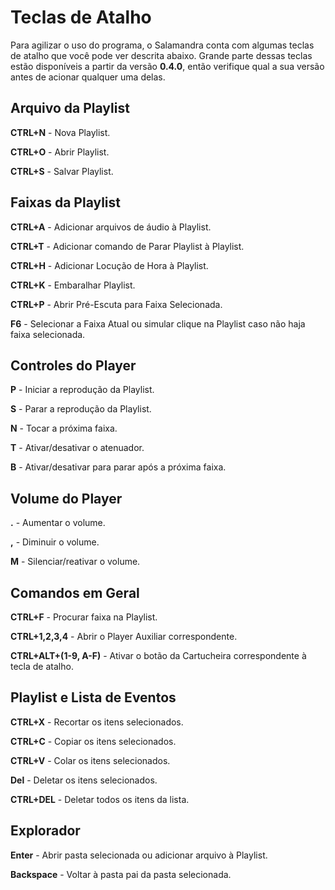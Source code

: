 # Teclas de Atalho

Para agilizar o uso do programa, o Salamandra conta com algumas teclas de atalho que você pode ver descrita abaixo. Grande parte dessas teclas estão disponíveis a partir da versão **0.4.0**, então verifique qual a sua versão antes de acionar qualquer uma delas.

## Arquivo da Playlist

**CTRL+N** - Nova Playlist.

**CTRL+O** - Abrir Playlist.

**CTRL+S** - Salvar Playlist.

## Faixas da Playlist

**CTRL+A** - Adicionar arquivos de áudio à Playlist.

**CTRL+T** - Adicionar comando de Parar Playlist à Playlist.

**CTRL+H** - Adicionar Locução de Hora à Playlist.

**CTRL+K** - Embaralhar Playlist.

**CTRL+P** - Abrir Pré-Escuta para Faixa Selecionada.

**F6** - Selecionar a Faixa Atual ou simular clique na Playlist caso não haja faixa selecionada.

## Controles do Player

**P** - Iniciar a reprodução da Playlist.

**S** - Parar a reprodução da Playlist.

**N** - Tocar a próxima faixa.

**T** - Ativar/desativar o atenuador.

**B** - Ativar/desativar para parar após a próxima faixa.

## Volume do Player

**.** - Aumentar o volume.

**,** - Diminuir o volume.

**M** - Silenciar/reativar o volume.

## Comandos em Geral

**CTRL+F** - Procurar faixa na Playlist.

**CTRL+1,2,3,4** - Abrir o Player Auxiliar correspondente.

**CTRL+ALT+(1-9, A-F)** - Ativar o botão da Cartucheira correspondente à tecla de atalho.

## Playlist e Lista de Eventos

**CTRL+X** - Recortar os itens selecionados.

**CTRL+C** - Copiar os itens selecionados.

**CTRL+V** - Colar os itens selecionados.

**Del** - Deletar os itens selecionados.

**CTRL+DEL** - Deletar todos os itens da lista.

## Explorador

**Enter** - Abrir pasta selecionada ou adicionar arquivo à Playlist.

**Backspace** - Voltar à pasta pai da pasta selecionada.